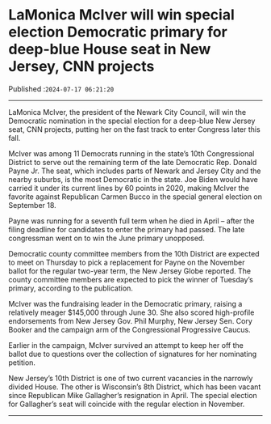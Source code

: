 # LaMonica McIver will win special election Democratic primary for deep-blue House seat in New Jersey, CNN projects

Published :`2024-07-17 06:21:20`

---

LaMonica McIver, the president of the Newark City Council, will win the Democratic nomination in the special election for a deep-blue New Jersey seat, CNN projects, putting her on the fast track to enter Congress later this fall.

McIver was among 11 Democrats running in the state’s 10th Congressional District to serve out the remaining term of the late Democratic Rep. Donald Payne Jr. The seat, which includes parts of Newark and Jersey City and the nearby suburbs, is the most Democratic in the state. Joe Biden would have carried it under its current lines by 60 points in 2020, making McIver the favorite against Republican Carmen Bucco in the special general election on September 18.

Payne was running for a seventh full term when he died in April – after the filing deadline for candidates to enter the primary had passed. The late congressman went on to win the June primary unopposed.

Democratic county committee members from the 10th District are expected to meet on Thursday to pick a replacement for Payne on the November ballot for the regular two-year term, the New Jersey Globe reported. The county committee members are expected to pick the winner of Tuesday’s primary, according to the publication.

McIver was the fundraising leader in the Democratic primary, raising a relatively meager $145,000 through June 30. She also scored high-profile endorsements from New Jersey Gov. Phil Murphy, New Jersey Sen. Cory Booker and the campaign arm of the Congressional Progressive Caucus.

Earlier in the campaign, McIver survived an attempt to keep her off the ballot due to questions over the collection of signatures for her nominating petition.

New Jersey’s 10th District is one of two current vacancies in the narrowly divided House. The other is Wisconsin’s 8th District, which has been vacant since Republican Mike Gallagher’s resignation in April. The special election for Gallagher’s seat will coincide with the regular election in November.

---

